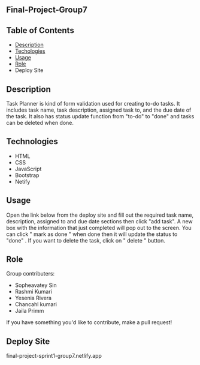 ## Final-Project-Group7

## Table of Contents

- [Description](#description)
- [Techologies](#technologies)
- [Usage](#usage)
- [Role](#role)
- Deploy Site

## Description
Task Planner is kind of form validation used for creating to-do tasks. It includes task name, task description, assigned task to, and the due date of the task. It also has status update function from "to-do" to "done" and tasks can be deleted when done. 

## Technologies
- HTML
- CSS
- JavaScript
- Bootstrap 
- Netify 

## Usage
Open the link below from the deploy site and fill out the required task name, description, assigned to and due date sections then click "add task". A new box with the information that just completed will pop out to the screen. You can click " mark as done " when done then it will update the status to "done" . If you want to delete the task, click on " delete " button.

## Role

Group contributers: 
- Sopheavatey Sin
- Rashmi Kumari
- Yesenia Rivera
- Chancahl kumari
- Jaila Primm

If you have something you'd like to contribute, make a pull request!

## Deploy Site
final-project-sprint1-group7.netlify.app
